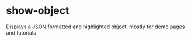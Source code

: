 # show-object
Displays a JSON formatted and highlighted object, mostly for demo pages and tutorials
